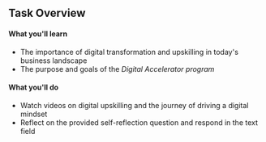 ## Task Overview
#### What you'll learn
* The importance of digital transformation and upskilling in today's business landscape
* The purpose and goals of the *Digital Accelerator program*
#### What you'll do
* Watch videos on digital upskilling and the journey of driving a digital mindset
* Reflect on the provided self-reflection question and respond in the text field
